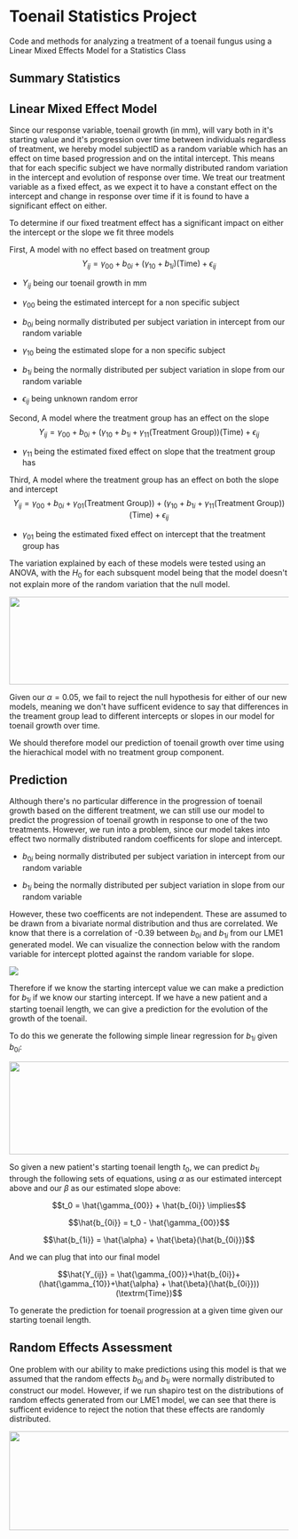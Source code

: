 # Toenail Statistics Project
Code and methods for analyzing a treatment of a toenail fungus using a Linear Mixed Effects Model for a Statistics Class
## Summary Statistics

## Linear Mixed Effect Model

Since our response variable, toenail growth (in mm), will vary both in it's starting value and it's progression over time between individuals regardless of treatment, we hereby model subjectID as a random variable which has an effect on time based progression and on the intital intercept. This means that for each specific subject we have normally distributed random variation in the intercept and evolution of response over time. We treat our treatment variable as a fixed effect, as we expect it to have a constant effect on the intercept and change in response over time if it is found to have a significant effect on either.

To determine if our fixed treatment effect has a significant impact on either the intercept or the slope we fit three models

First, A model with no effect based on treatment group
$$Y_{ij} = \gamma_{00}+b_{0i}+(\gamma_{10}+b_{1i})(\textrm{Time}) + \epsilon_{ij}$$

- $Y_{ij}$ being our toenail growth in mm

- $\gamma_{00}$ being the estimated intercept for a non specific subject

- $b_{0i}$ being normally distributed per subject variation in intercept from our random variable

- $\gamma_{10}$ being the estimated slope for a non specific subject

- $b_{1i}$ being the normally distributed per subject variation in slope from our random variable

- $\epsilon_{ij}$ being unknown random error

Second, A model where the treatment group has an effect on the slope
$$Y_{ij} = \gamma_{00}+b_{0i}+(\gamma_{10}+b_{1i}+\gamma_{11}(\textrm{Treatment Group}))(\textrm{Time}) + \epsilon_{ij}$$

- $\gamma_{11}$ being the estimated fixed effect on slope that the treatment group has

Third, A model where the treatment group has an effect on both the slope and intercept
$$Y_{ij} = \gamma_{00}+b_{0i}+\gamma_{01}(\textrm{Treatment Group)})+(\gamma_{10}+b_{1i}+\gamma_{11}(\textrm{Treatment Group}))(\textrm{Time}) + \epsilon_{ij}$$

- $\gamma_{01}$ being the estimated fixed effect on intercept that the treatment group has

The variation explained by each of these models were tested using an ANOVA, with the $H_0$ for each subsquent model being that the model doesn't not explain more of the random variation that the null model.

<image src = "https://github.com/raforsyth/toenail-stats-project/blob/main/toenail-stats-project/images/model_anova.png" width = "774" height = "158">

Given our $\alpha = 0.05$, we fail to reject the null hypothesis for either of our new models, meaning we don't have sufficent evidence to say that differences in the treament group lead to different intercepts or slopes in our model for toenail growth over time.

We should therefore model our prediction of toenail growth over time using the hierachical model with no treatment group component.

## Prediction

Although there's no particular difference in the progression of toenail growth based on the different treatment, we can still use our model to predict the progression of toenail growth in response to one of the two treatments. However, we run into a problem, since our model takes into effect two normally distributed random coefficents for slope and intercept.

- $b_{0i}$ being normally distributed per subject variation in intercept from our random variable

- $b_{1i}$ being the normally distributed per subject variation in slope from our random variable

However, these two coefficents are not independent. These are assumed to be drawn from a bivariate normal distribution and thus are correlated. We know that there is a correlation of -0.39 between $b_{0i}$ and $b_{1i}$ from our LME1 generated model. We can visualize the connection below with the random variable for intercept plotted against the random variable for slope.

<image src = "https://github.com/raforsyth/toenail-stats-project/blob/main/toenail-stats-project/images/rand_int_rand_slope.png">

Therefore if we know the starting intercept value we can make a prediction for $b_{1i}$ if we know our starting intercept. If we have a new patient and a starting toenail length, we can give a prediction for the evolution of the growth of the toenail.

To do this we generate the following simple linear regression for $b_{1i}$ given $b_{0i}$:

<image src = "https://github.com/raforsyth/toenail-stats-project/blob/main/toenail-stats-project/images/linear_reg_table.png" width = "690" height = "167">

So given a new patient's starting toenail length $t_0$, we can predict $b_{1i}$ through the following sets of equations, using $\alpha$ as our estimated intercept above and our $\beta$ as our estimated slope above:

$$t_0 = \hat{\gamma_{00}} + \hat{b_{0i}} \implies$$

$$\hat{b_{0i}} = t_0 - \hat{\gamma_{00}}$$

$$\hat{b_{1i}} = \hat{\alpha} + \hat{\beta}(\hat{b_{0i}})$$

And we can plug that into our final model

$$\hat{Y_{ij}} = \hat{\gamma_{00}}+\hat{b_{0i}}+(\hat{\gamma_{10}}+\hat{\alpha} + \hat{\beta}(\hat{b_{0i}}))(\textrm{Time})$$

To generate the prediction for toenail progression at a given time given our starting toenail length.
## Random Effects Assessment

One problem with our ability to make predictions using this model is that we assumed that the random effects $b_{0i}$ and $b_{1i}$ were normally distributed to construct our model. However, if we run shapiro test on the distributions of random effects generated from our LME1 model, we can see that there is sufficent evidence to reject the notion that these effects are randomly distributed.

<image src = "https://github.com/raforsyth/toenail-stats-project/blob/main/toenail-stats-project/images/shapiro_table.png" width = "690" height = "178">
